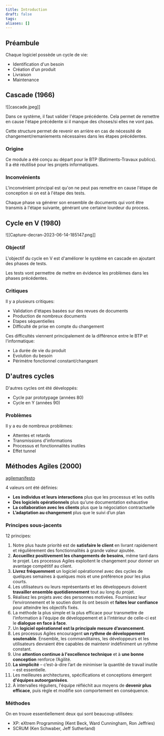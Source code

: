 ```yaml
---
title: Introduction
draft: false
tags: 
aliases: []
---
```

## Préambule

Chaque logiciel possède un cycle de vie:
- Identification d'un besoin
- Création d'un produit
- Livraison
- Maintenance

## Cascade (1966)

![[cascade.jpeg]]

Dans ce système, il faut valider l'étape précédente. Cela permet de remettre en cause l'étape précédente si il manque des choses/si elles ne vont pas.

Cette structure permet de revenir en arrière en cas de nécessité de changement/remaniements nécessaires dans les étapes précédentes.

### Origine

Ce module a été conçu au départ pour le BTP (Batiments-Travaux publics).
Il a été réutilisé pour les projets informatiques.

### Inconvénients

L'inconvénient principal est qu'on ne peut pas remettre en cause l'étape de conception si on est à l'étape des tests.

Chaque phase va générer son ensemble de documents qui vont être transmis à l'étape suivante, générant une certaine lourdeur du process.


## Cycle en V (1980)

![[Capture-decran-2023-06-14-185147.png]]

### Objectif

L'objectif du cycle en V est d'améliorer le système en cascade en ajoutant des phases de tests.

Les tests vont permettre de mettre en évidence les problèmes dans les phases précédentes.

### Critiques

Il y a plusieurs critiques:
- Validation d'étapes basées sur des revues de documents
- Production de nombreux documents
- Etapes séquentielles
- Difficulté de prise en compte du changement

Ces difficultés viennent principalement de la différence entre le BTP et l'informatique:
- La durée de vie du produit
- Evolution du besoin
- Périmètre fonctionnel constant/changeant

## D'autres cycles

D'autres cycles ont été développés:
- Cycle par prototypage (années 80)
- Cycle en Y (années 90)

### Problèmes

Il y a eu de nombreux problèmes:
- Attentes et retards
- Transmissions d'informations
- Processus et fonctionnalités inutiles
- Effet tunnel

## Méthodes Agiles (2000)

[agilemanifesto](https://agilemanifesto.org/)

4 valeurs ont été définies:
- **Les individus et leurs interactions** plus que les processus et les outils  
- **Des logiciels opérationnels** plus qu’une documentation exhaustive  
- **La collaboration avec les clients** plus que la négociation contractuelle  
- **L’adaptation au changement** plus que le suivi d’un plan

### Principes sous-jacents

12 principes:
1. Notre plus haute priorité est de **satisfaire le client** en livrant rapidement et régulièrement des fonctionnalités à grande valeur ajoutée.
2. **Accueillez positivement les changements de besoins**, même tard dans le projet. Les processus Agiles exploitent le changement pour donner un avantage compétitif au client.
3. **Livrez fréquemment** un logiciel opérationnel avec des cycles de quelques semaines à quelques mois et une préférence pour les plus courts.
4. Les utilisateurs ou leurs représentants et les développeurs doivent **travailler ensemble quotidiennement** tout au long du projet.
5. Réalisez les projets avec des personnes motivées. Fournissez leur l’environnement et le soutien dont ils ont besoin et **faites leur confiance** pour atteindre les objectifs fixés.
6. La méthode la plus simple et la plus efficace pour transmettre de l’information à l'équipe de développement et à l’intérieur de celle-ci est le **dialogue en face à face**.
7. Un **logiciel opérationnel est la principale mesure d’avancement**.
8. Les processus Agiles encouragent **un rythme de développement soutenable**. Ensemble, les commanditaires, les développeurs et les utilisateurs devraient être capables de maintenir indéfiniment un rythme constant.
9. Une **attention continue à l'excellence technique** et à **une bonne conception** renforce l’Agilité.
10. **La simplicité** – c’est-à-dire l’art de minimiser la quantité de travail inutile – est essentielle.
11. Les meilleures architectures, spécifications et conceptions émergent **d'équipes autoorganisées**.
12. À intervalles réguliers, l'équipe réfléchit aux moyens de **devenir plus efficace**, puis règle et modifie son comportement en conséquence.

### Méthodes

On en trouve essentiellement deux qui sont beaucoup utilisées:
- XP: eXtrem Programming (Kent Beck, Ward Cunningham, Ron Jeffries)
- SCRUM (Ken Schwaber, Jeff Sutherland)

